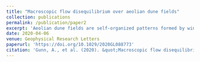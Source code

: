 ```yaml
---
title: "Macroscopic flow disequilibrium over aeolian dune fields"
collection: publications
permalink: /publication/paper2
excerpt: 'Aeolian dune fields are self-organized patterns formed by wind-blown sand. Dunes are topographic roughness elements that impose drag on the atmospheric boundary layer (ABL), creating a natural coupling between form and flow. While the steady-state influence of drag on the ABL is well studied, non-equilibrium effects due to roughness transitions are less understood. Here we examine the large-scale coupling between the ABL and an entire dune field. Field observations at White Sands, New Mexico, reveal a concomitant decline in wind speed and sand flux downwind of the transition from smooth playa to rough dunes at the upwind dune-field margin, that affects the entire ∼10-km long dune field. Using a simple theory for the system that accounts for the observations, we generalize to other roughness scenarios. We find that, via transitional ABL dynamics, aeolian sediment aggradation can be influenced by roughness both inside and outside dune fields.'
date: 2020-04-06
venue: Geophysical Research Letters
paperurl: 'https://doi.org/10.1029/2020GL088773'
citation: 'Gunn, A., et al. (2020). &quot;Macroscopic flow disequilibrium over aeolian dune fields.&quot; <i>doi:10.1029/2020GL088773</i>.'
---
```

